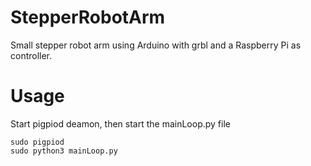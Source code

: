 # StepperRobotArm
Small stepper robot arm using Arduino with grbl and a Raspberry Pi as controller.

# Usage
Start pigpiod deamon, then start the mainLoop.py file
```
sudo pigpiod
sudo python3 mainLoop.py
```

